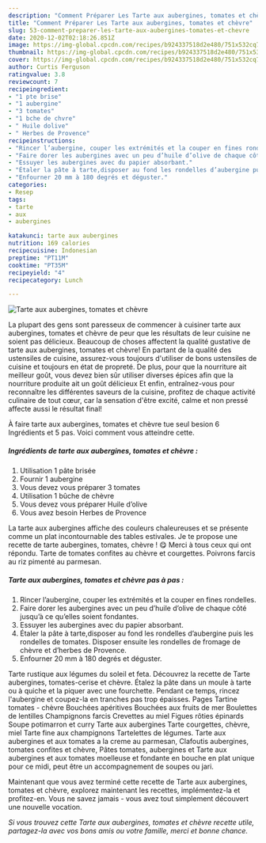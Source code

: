 ```yaml
---
description: "Comment Préparer Les Tarte aux aubergines, tomates et chèvre"
title: "Comment Préparer Les Tarte aux aubergines, tomates et chèvre"
slug: 53-comment-preparer-les-tarte-aux-aubergines-tomates-et-chevre
date: 2020-12-02T02:18:26.851Z
image: https://img-global.cpcdn.com/recipes/b924337518d2e480/751x532cq70/tarte-aux-aubergines-tomates-et-chevre-photo-principale-de-la-recette.jpg
thumbnail: https://img-global.cpcdn.com/recipes/b924337518d2e480/751x532cq70/tarte-aux-aubergines-tomates-et-chevre-photo-principale-de-la-recette.jpg
cover: https://img-global.cpcdn.com/recipes/b924337518d2e480/751x532cq70/tarte-aux-aubergines-tomates-et-chevre-photo-principale-de-la-recette.jpg
author: Curtis Ferguson
ratingvalue: 3.8
reviewcount: 7
recipeingredient:
- "1 pte brise"
- "1 aubergine"
- "3 tomates"
- "1 bche de chvre"
- " Huile dolive"
- " Herbes de Provence"
recipeinstructions:
- "Rincer l’aubergine, couper les extrémités et la couper en fines rondelles."
- "Faire dorer les aubergines avec un peu d’huile d’olive de chaque côté jusqu’à ce qu’elles soient fondantes."
- "Essuyer les aubergines avec du papier absorbant."
- "Étaler la pâte à tarte,disposer au fond les rondelles d’aubergine puis les rondelles de tomates. Disposer ensuite les rondelles de fromage de chèvre et d’herbes de Provence."
- "Enfourner 20 mm à 180 degrés et déguster."
categories:
- Resep
tags:
- tarte
- aux
- aubergines

katakunci: tarte aux aubergines 
nutrition: 169 calories
recipecuisine: Indonesian
preptime: "PT11M"
cooktime: "PT35M"
recipeyield: "4"
recipecategory: Lunch

---
```



![Tarte aux aubergines, tomates et chèvre](https://img-global.cpcdn.com/recipes/b924337518d2e480/751x532cq70/tarte-aux-aubergines-tomates-et-chevre-photo-principale-de-la-recette.jpg)

La plupart des gens sont paresseux de commencer à cuisiner tarte aux aubergines, tomates et chèvre de peur que les résultats de leur cuisine ne soient pas délicieux. Beaucoup de choses affectent la qualité gustative de tarte aux aubergines, tomates et chèvre! En partant de la qualité des ustensiles de cuisine, assurez-vous toujours d'utiliser de bons ustensiles de cuisine et toujours en état de propreté. De plus, pour que la nourriture ait meilleur goût, vous devez bien sûr utiliser diverses épices afin que la nourriture produite ait un goût délicieux Et enfin, entraînez-vous pour reconnaître les différentes saveurs de la cuisine, profitez de chaque activité culinaire de tout cœur, car la sensation d'être excité, calme et non pressé affecte aussi le résultat final!

<!--inarticleads1-->

À faire tarte aux aubergines, tomates et chèvre tue seul besion 6 Ingrédients et 5 pas. Voici comment vous atteindre cette.

##### Ingrédients de tarte aux aubergines, tomates et chèvre :

1. Utilisation 1 pâte brisée
1. Fournir 1 aubergine
1. Vous devez vous préparer 3 tomates
1. Utilisation 1 bûche de chèvre
1. Vous devez vous préparer  Huile d’olive
1. Vous avez besoin  Herbes de Provence


La tarte aux aubergines affiche des couleurs chaleureuses et se présente comme un plat incontournable des tables estivales. Je te propose une recette de tarte aubergines, tomates, chèvre ! 😋 Merci à tous ceux qui ont répondu. Tarte de tomates confites au chèvre et courgettes. Poivrons farcis au riz pimenté au parmesan. 

<!--inarticleads2-->

##### Tarte aux aubergines, tomates et chèvre pas à pas :

1. Rincer l’aubergine, couper les extrémités et la couper en fines rondelles.
1. Faire dorer les aubergines avec un peu d’huile d’olive de chaque côté jusqu’à ce qu’elles soient fondantes.
1. Essuyer les aubergines avec du papier absorbant.
1. Étaler la pâte à tarte,disposer au fond les rondelles d’aubergine puis les rondelles de tomates. Disposer ensuite les rondelles de fromage de chèvre et d’herbes de Provence.
1. Enfourner 20 mm à 180 degrés et déguster.


Tarte rustique aux légumes du soleil et feta. Découvrez la recette de Tarte aubergines, tomates-cerise et chèvre. Étalez la pâte dans un moule à tarte ou à quiche et la piquer avec une fourchette. Pendant ce temps, rincez l&#39;aubergine et coupez-la en tranches pas trop épaisses. Pages Tartine tomates - chèvre Bouchées apéritives Bouchées aux fruits de mer Boulettes de lentilles Champignons farcis Crevettes au miel Figues rôties épinards Soupe potimarron et curry Tarte aux aubergines Tarte courgettes, chèvre, miel Tarte fine aux champignons Tartelettes de légumes. Tarte aux aubergines et aux tomates a la creme au parmesan, Clafoutis aubergines, tomates confites et chèvre, Pâtes tomates, aubergines et Tarte aux aubergines et aux tomates moelleuse et fondante en bouche en plat unique pour ce midi, peut être un accompagnement de soupes ou jari. 

<!--inarticleads1-->

<p>
Maintenant que vous avez terminé cette recette de Tarte aux aubergines, tomates et chèvre, explorez maintenant les recettes, implémentez-la et profitez-en. Vous ne savez jamais - vous avez tout simplement découvert une nouvelle vocation.
</p>

<p>
<i>Si vous trouvez cette Tarte aux aubergines, tomates et chèvre recette utile, partagez-la avec vos bons amis ou votre famille, merci et bonne chance.</i>
</p>
